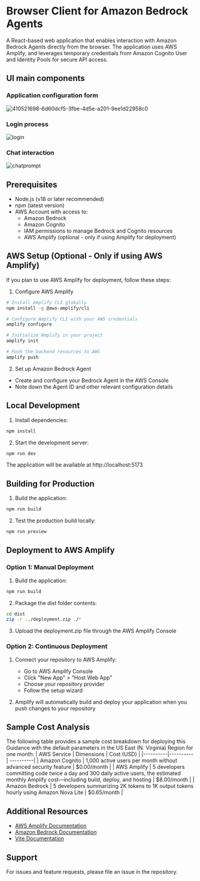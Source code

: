 # Browser Client for Amazon Bedrock Agents

A React-based web application that enables interaction with Amazon Bedrock Agents directly from the browser. The application uses AWS Amplify, and leverages temporary credentials from Amazon Cognito User and Identity Pools for secure API access.

## UI main components

### Application configuration form
![410521698-6d60dcf5-3fbe-4d5e-a201-9ee1d22958c0](https://github.com/user-attachments/assets/a2421c88-6fb4-45d8-9deb-7146d1ffad97)

### Login process
![login](https://github.com/user-attachments/assets/c563e4d6-f17f-4699-9055-be88dcb11c69)

### Chat interaction
![chatprompt](https://github.com/user-attachments/assets/6ea57a4d-503a-4936-a2c4-a7d0c8b2b8a5)



## Prerequisites

- Node.js (v18 or later recommended)
- npm (latest version)
- AWS Account with access to:
  - Amazon Bedrock
  - Amazon Cognito
  - IAM permissions to manage Bedrock and Cognito resources
  - AWS Amplify (optional - only if using Amplify for deployment)

## AWS Setup (Optional - Only if using AWS Amplify)

If you plan to use AWS Amplify for deployment, follow these steps:

1. Configure AWS Amplify

```bash
# Install Amplify CLI globally
npm install -g @aws-amplify/cli

# Configure Amplify CLI with your AWS credentials
amplify configure

# Initialize Amplify in your project
amplify init

# Push the backend resources to AWS
amplify push
```

2. Set up Amazon Bedrock Agent
- Create and configure your Bedrock Agent in the AWS Console
- Note down the Agent ID and other relevant configuration details

## Local Development

1. Install dependencies:

```bash
npm install
```


2. Start the development server:

```bash
npm run dev
```

The application will be available at http://localhost:5173

## Building for Production

1. Build the application:

```bash
npm run build
```

2. Test the production build locally:

```bash
npm run preview
```

## Deployment to AWS Amplify

### Option 1: Manual Deployment
1. Build the application:

```bash
npm run build
```

2. Package the dist folder contents:

```bash
cd dist
zip -r ../deployment.zip ./*
```

3. Upload the deployment.zip file through the AWS Amplify Console

### Option 2: Continuous Deployment
1. Connect your repository to AWS Amplify:
   - Go to AWS Amplify Console
   - Click "New App" > "Host Web App"
   - Choose your repository provider
   - Follow the setup wizard

2. Amplify will automatically build and deploy your application when you push changes to your repository

## Sample Cost Analysis
The following table provides a sample cost breakdown for deploying this Guidance with the default parameters in the US East (N. Virginia) Region for one month:
| AWS Service | Dimensions | Cost (USD) |
|----------|----------| ----------|
| Amazon Cognito | 1,000 active users per month without advanced security feature | $0.00/month |
| AWS Amplify | 5 developers committing code twice a day and 300 daily active users, the estimated monthly Amplify cost—including build, deploy, and hosting | $8.00/month |
| Amazon Bedrock | 5 developers summarizing 2K tokens to 1K output tokens hourly using Amazon Nova Lite | $0.65/month |




## Additional Resources

- [AWS Amplify Documentation](https://docs.amplify.aws/)
- [Amazon Bedrock Documentation](https://docs.aws.amazon.com/bedrock/)
- [Vite Documentation](https://vitejs.dev/guide/)

## Support

For issues and feature requests, please file an issue in the repository.
